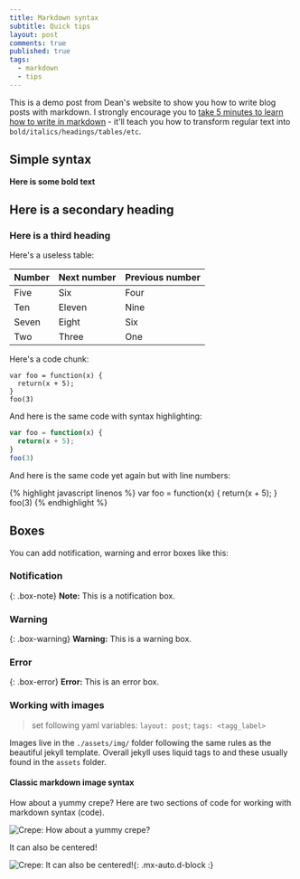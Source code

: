 ```yaml
---
title: Markdown syntax
subtitle: Quick tips
layout: post
comments: true
published: true
tags:
  - markdown
  - tips
---
```


This is a demo post from Dean's website to show you how to write blog posts with markdown.  I strongly encourage you to [take 5 minutes to learn how to write in markdown](https://markdowntutorial.com/) - it'll teach you how to transform regular text into `bold/italics/headings/tables/etc`.

## Simple syntax

**Here is some bold text**

## Here is a secondary heading
### Here is a third heading

Here's a useless table:

| Number | Next number | Previous number |
| :------ |:--- | :--- |
| Five | Six | Four |
| Ten | Eleven | Nine |
| Seven | Eight | Six |
| Two | Three | One |


Here's a code chunk:

~~~
var foo = function(x) {
  return(x + 5);
}
foo(3)
~~~

And here is the same code with syntax highlighting:

```javascript
var foo = function(x) {
  return(x + 5);
}
foo(3)
```

And here is the same code yet again but with line numbers:

{% highlight javascript linenos %}
var foo = function(x) {
  return(x + 5);
}
foo(3)
{% endhighlight %}

## Boxes
You can add notification, warning and error boxes like this:

### Notification

{: .box-note}
**Note:** This is a notification box.

### Warning

{: .box-warning}
**Warning:** This is a warning box.

### Error

{: .box-error}
**Error:** This is an error box.

### Working with images

> set following yaml variables: `layout: post`; `tags: <tagg_label>`

Images live in the `./assets/img/` folder following the same rules as the beautiful jekyll template. Overall jekyll uses liquid tags to and these usually found in the `assets` folder.

#### Classic markdown image syntax

How about a yummy crepe? Here are two sections of code for working with markdown syntax (code).

![Crepe: How about a yummy crepe?](https://s3-media3.fl.yelpcdn.com/bphoto/cQ1Yoa75m2yUFFbY2xwuqw/348s.jpg)

It can also be centered!

![Crepe: It can also be centered!](https://s3-media3.fl.yelpcdn.com/bphoto/cQ1Yoa75m2yUFFbY2xwuqw/348s.jpg){: .mx-auto.d-block :}